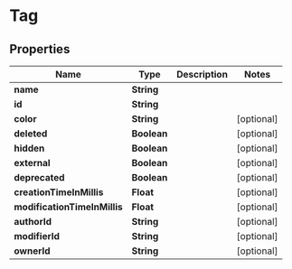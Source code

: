

# Tag


## Properties

| Name | Type | Description | Notes |
|------------ | ------------- | ------------- | -------------|
|**name** | **String** |  |  |
|**id** | **String** |  |  |
|**color** | **String** |  |  [optional] |
|**deleted** | **Boolean** |  |  [optional] |
|**hidden** | **Boolean** |  |  [optional] |
|**external** | **Boolean** |  |  [optional] |
|**deprecated** | **Boolean** |  |  [optional] |
|**creationTimeInMillis** | **Float** |  |  [optional] |
|**modificationTimeInMillis** | **Float** |  |  [optional] |
|**authorId** | **String** |  |  [optional] |
|**modifierId** | **String** |  |  [optional] |
|**ownerId** | **String** |  |  [optional] |



